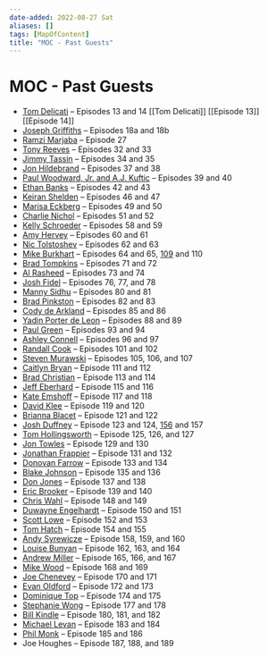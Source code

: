 ```yaml
---
date-added: 2022-08-27 Sat
aliases: []
tags: [MapOfContent]
title: "MOC - Past Guests"
---
```


# MOC - Past Guests

-   [Tom Delicati](https://nerd-journey.com/nerd-journey-013-the-sniper-approach-to-job-hunting-with-tom-delicati/) – Episodes 13 and 14 [[Tom Delicati]] [[Episode 13]] [[Episode 14]]
-   [Joseph Griffiths](https://nerd-journey.com/episode-018a-joseph-griffiths-interview-part-1/) – Episodes 18a and 18b
-   [Ramzi Marjaba](https://nerd-journey.com/nerd-journey-027-ramzi-marjaba-interview/) – Episode 27
-   [Tony Reeves](https://nerd-journey.com/nerd-journey-032-tony-reeves-part-1-career-path/) – Episodes 32 and 33
-   [Jimmy Tassin](https://nerd-journey.com/nerd-journey-034-jimmy-tassin-career-path/) – Episodes 34 and 35
-   [Jon Hildebrand](https://nerd-journey.com/nerd-journey-037-jon-hildebrand-and-the-journey-to-architectural-thinking/) – Episodes 37 and 38
-   [Paul Woodward, Jr. and A.J. Kuftic](https://nerd-journey.com/nerd-journey-039-the-transition-to-enterprise-with-paul-woodward-jr-and-a-j-kuftic-part-1/) – Episodes 39 and 40
-   [Ethan Banks](https://nerd-journey.com/nerd-journey-042-ethan-banks-and-the-journey-to-career-self-awareness/) – Episodes 42 and 43
-   [Keiran Shelden](https://nerd-journey.com/nerd-journey-046-career-advancement-keiran-shelden-pt-1/) – Episodes 46 and 47
-   [Marisa Eckberg](https://nerd-journey.com/nerd-journey-049-marisa-eckberg-pt-1-paid-time-off-and-company-culture/) – Episodes 49 and 50
-   [Charlie Nichol](https://nerd-journey.com/individual-contributor-to-manager-with-charlie-nichol-pt-1/) – Episodes 51 and 52
-   [Kelly Schroeder](https://nerd-journey.com/path-to-management-and-hard-resume-lessons-with-kelly-schroeder-pt-1/) – Episodes 58 and 59
-   [Amy Hervey](https://nerd-journey.com/career-from-a-marketing-perspective-with-amy-hervey-pt-1/) – Episodes 60 and 61
-   [Nic Tolstoshev](https://nerd-journey.com/managing-online-communities-pt-1-with-nic-tolstoshev/) – Episodes 62 and 63
-   [Mike Burkhart](https://nerd-journey.com/your-position-has-been-eliminated-with-mike-burkhart/) – Episodes 64 and 65, [109](https://nerd-journey.com/dealing-with-personal-loss-and-grief-with-mike-burkhart/) and 110
-   [Brad Tompkins](https://nerd-journey.com/journey-to-executive-leadership-with-brad-tompkins-of-vmug/) – Episodes 71 and 72
-   [Al Rasheed](https://nerd-journey.com/journey-to-presenting-at-conventions-with-al-rasheed/) – Episodes 73 and 74
-   [Josh Fidel](https://nerd-journey.com/engineer-brain-and-career-philosophy-with-josh-fidel/) – Episodes 76, 77, and 78
-   [Manny Sidhu](https://nerd-journey.com/certification-and-mentoring-with-manny-sidhu/) – Episodes 80 and 81
-   [Brad Pinkston](https://nerd-journey.com/the-path-to-people-management-and-early-lessons-learned/) – Episodes 82 and 83
-   [Cody de Arkland](https://nerd-journey.com/impostor-syndrome-anxiety-and-effective-listening-with-cody-de-arkland/) – Episodes 85 and 86
-   [Yadin Porter de Leon](https://nerd-journey.com/leveling-up-your-career-with-yadin-porter-de-leon/) – Episodes 88 and 89
-   [Paul Green](https://nerd-journey.com/leadership-and-supporting-employee-potential-with-paul-green/) – Episodes 93 and 94
-   [Ashley Connell](https://nerd-journey.com/sponsorship-dreams-and-the-path-to-entrepreneurship-with-ashley-connell/) – Episodes 96 and 97
-   [Randall Cook](https://nerd-journey.com/big-career-changes-and-reluctant-entrepreneurship-with-randall-cook/) – Episodes 101 and 102
-   [Steven Murawski](https://nerd-journey.com/a-career-journey-through-the-microsoft-ecosystem-with-steven-murawski-part-1/) – Episodes 105, 106, and 107
-   [Caitlyn Bryan](https://nerd-journey.com/a-career-in-technical-sales-with-caitlyn-bryan-part-1-2/) – Episode 111 and 112
-   [Brad Christian](https://nerd-journey.com/a-series-of-humbling-experiences-with-brad-christian-1-2/) – Episode 113 and 114
-   [Jeff Eberhard](https://nerd-journey.com/high-flyers-solid-players-and-a-good-manager-with-jeff-eberhard-1-2/) – Episode 115 and 116
-   [Kate Emshoff](https://nerd-journey.com/bold-moves-and-blind-spots-with-kate-emshoff-1-2/) – Episode 117 and 118
-   [David Klee](https://nerd-journey.com/tinkering-into-specialty-with-david-klee-1-2/) – Episode 119 and 120
-   [Brianna Blacet](https://nerd-journey.com/the-writer-and-the-storyteller-with-brianna-blacet-1-2/) – Episode 121 and 122
-   [Josh Duffney](https://nerd-journey.com/just-add-value-with-josh-duffney-1-2/) – Episode 123 and 124, [156](https://nerd-journey.com/better-notes-better-you-with-josh-duffney-1-2/) and 157
-   [Tom Hollingsworth](https://nerd-journey.com/the-gateway-to-networking-mastery-with-tom-hollingsworth-1-3/) – Episode 125, 126, and 127
-   [Jon Towles](https://nerd-journey.com/the-challenges-of-a-superpower-with-jon-towles-1-2/) – Episode 129 and 130
-   [Jonathan Frappier](https://nerd-journey.com/technologists-as-educators-with-jonathan-frappier-1-2/) – Episode 131 and 132
-   [Donovan Farrow](https://nerd-journey.com/forensics-and-the-boredom-of-peacetime-with-donovan-farrow-1-2/) – Episode 133 and 134
-   [Blake Johnson](https://nerd-journey.com/fit-to-be-changed-with-blake-johnson-1-2/) – Episode 135 and 136
-   [Don Jones](https://nerd-journey.com/something-to-offer-something-to-share-with-don-jones-1-2/) – Episode 137 and 138
-   [Eric Brooker](https://nerd-journey.com/honest-conversations-and-empathy-with-eric-brooker-1-2/) – Episode 139 and 140
-   [Chris Wahl](https://nerd-journey.com/the-magic-of-building-with-chris-wahl-1-2/) – Episode 148 and 149
-   [Duwayne Engelhardt](https://nerd-journey.com/conducting-technical-change-with-duwayne-engelhardt-1-2/) – Episode 150 and 151
-   [Scott Lowe](https://nerd-journey.com/the-theme-of-your-career-with-scott-lowe-1-2/) – Episode 152 and 153
-   [Tom Hatch](https://nerd-journey.com/find-a-balanced-life-with-tom-hatch-1-2/) – Episode 154 and 155
-   [Andy Syrewicze](https://nerd-journey.com/the-ever-expanding-blast-radius-with-andy-syrewicze-1-3/) – Episode 158, 159, and 160
-   [Louise Bunyan](https://nerd-journey.com/a-love-for-digital-marketing-with-louise-bunyan-1-3/) – Episode 162, 163, and 164
-   [Andrew Miller](https://nerd-journey.com/excel-by-being-intentional-with-andrew-miller-1-3/) – Episode 165, 166, and 167
-   [Mike Wood](https://nerd-journey.com/hired-and-acquired-with-mike-wood-1-2/) – Episode 168 and 169
-   [Joe Chenevey](https://nerd-journey.com/signal-what-you-want-with-joe-chenevey-1-2/) – Episode 170 and 171
-   [Evan Oldford](https://nerd-journey.com/ease-the-mind-through-daily-reporting-with-evan-oldford-1-2/) – Episode 172 and 173
-   [Dominique Top](https://nerd-journey.com/perform-the-discovery-with-dominique-top-1-2/) – Episode 174 and 175
-   [Stephanie Wong](https://nerd-journey.com/follow-the-excitement-follow-the-challenge-with-stephanie-wong-1-2/) – Episode 177 and 178
-   [Bill Kindle](https://nerd-journey.com/hired-on-the-spot-with-bill-kindle-1-3/) – Episode 180, 181, and 182
-   [Michael Levan](https://nerd-journey.com/practice-makes-habit-with-michael-levan-1-2/) – Episode 183 and 184
-   [Phil Monk](https://nerd-journey.com/make-accommodations-for-success-with-phil-monk-1-2/) – Episode 185 and 186
-   Joe Houghes – Episode 187, 188, and 189
 